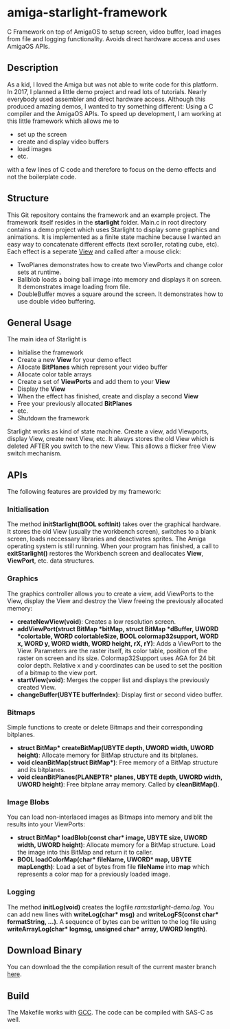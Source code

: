 # amiga-starlight-framework
C Framework on top of AmigaOS to setup screen, video buffer, load images from file and logging functionality.
Avoids direct hardware access and uses AmigaOS APIs.

## Description
As a kid, I loved the Amiga but was not able to write code for this platform. In 2017, I planned a little demo project 
and read lots of tutorials. Nearly everybody used assembler and direct hardware access. Although this produced amazing demos,
I wanted to try something different: Using a C compiler and the AmigaOS APIs. To speed up development, I am working at 
this little framework which allows me to 

* set up the screen
* create and display video buffers 
* load images
* etc. 

with a few lines of C code and therefore to focus on the demo effects and not the boilerplate code.

## Structure
This Git repository contains the framework and an example project. 
The framework itself resides in the __starlight__ folder. 
Main.c in root directory contains a demo project which uses Starlight to display some
graphics and animations. It is implemented as a finite state machine because I
wanted an easy way to concatenate different effects (text scroller, rotating cube, etc). Each effect is a seperate 
[View](http://wiki.amigaos.net/wiki/Classic_Graphics_Primitives) and called after a mouse click:

* TwoPlanes demonstrates how to create two ViewPorts and change color sets at runtime.
* Ballblob loads a boing ball image into memory and displays it on screen. It demonstrates image loading from file.
* DoubleBuffer moves a square around the screen. It demonstrates how to use double video buffering.

## General Usage
The main idea of Starlight is

* Initialise the framework
* Create a new __View__ for your demo effect
* Allocate __BitPlanes__ which represent your video buffer
* Allocate color table arrays
* Create a set of __ViewPorts__ and add them to your __View__
* Display the __View__
* When the effect has finished, create and display a second __View__
* Free your previously allocated __BitPlanes__
* etc.
* Shutdown the framework

Starlight works as kind of state machine. Create a view, add Viewports, display View, create
next View, etc. It always stores the old View which is deleted AFTER you switch to the
new View. This allows a flicker free View switch mechanism.

## APIs
The following features are provided by my framework:

### Initialisation
The method **initStarlight(BOOL softInit)** takes over the graphical hardware. It 
stores the old View (usually the workbench screen), switches to a blank screen, loads neccessary libraries
and deactivates sprites. The Amiga operating system is still running. When your program has finished, a 
call to **exitStarlight()** restores the Workbench screen and deallocates
__View__, __ViewPort__, etc. data structures.

### Graphics
The graphics controller allows you to create a view, add ViewPorts to the View, display the View and destroy the View freeing
the previously allocated memory:
* **createNewView(void)**: Creates a low resolution screen.
* **addViewPort(struct BitMap *bitMap, struct BitMap *dBuffer, UWORD *colortable, WORD colortableSize, BOOL colormap32support, WORD x, WORD y, WORD width, WORD height, rX, rY)**: Adds
a ViewPort to the View. Parameters are the raster itself, its color table, position of the raster on screen and its size. Colormap32Support uses AGA for 24 bit color depth. Relative x and y coordinates can be used to set the position of a bitmap to the view port.
* **startView(void)**: Merges the copper list and displays the previously created View.
* **changeBuffer(UBYTE bufferIndex)**: Display first or second video buffer. 

### Bitmaps
Simple functions to create or delete Bitmaps and their corresponding bitplanes.
* **struct BitMap\* createBitMap(UBYTE depth, UWORD width, UWORD height)**: Allocate memory for BitMap structure and its bitplanes.
* **void cleanBitMap(struct BitMap\*)**: Free memory of a BitMap structure and its bitplanes. 
* **void cleanBitPlanes(PLANEPTR\* planes, UBYTE depth, UWORD width, UWORD height)**: Free bitplane array memory. Called by **cleanBitMap()**.

### Image Blobs
You can load non-interlaced images as Bitmaps into memory and blit the results into your ViewPorts:
* **struct BitMap\* loadBlob(const char\* image, UBYTE size, UWORD width, UWORD height)**: Allocate memory for a BitMap structure. 
Load the image into this BitMap and return it to caller.
* **BOOL loadColorMap(char\* fileName, UWORD\* map, UBYTE mapLength)**: Load a set of bytes from file **fileName** into **map** 
which represents a color map for a previously loaded image. 

### Logging
The method **initLog(void)** creates the logfile *ram:starlight-demo.log*. You can add new lines with **writeLog(char\* msg)**
and **writeLogFS(const char\* formatString, ...)**. A sequence of bytes can be written to the log file using
**writeArrayLog(char\* logmsg, unsigned char\* array, UWORD length)**.

## Download Binary
You can download the the compilation result of the current master
branch [here](https://s3.eu-central-1.amazonaws.com/codebuild-eu-central-1-4040-3447-3876-output-bucket/amiga/starlight-demo.tar.gz).

## Build
The Makefile works with [GCC](http://aminet.net/package/dev/gcc/m68k-amigaos-gcc). The code can be compiled with SAS-C as well.
